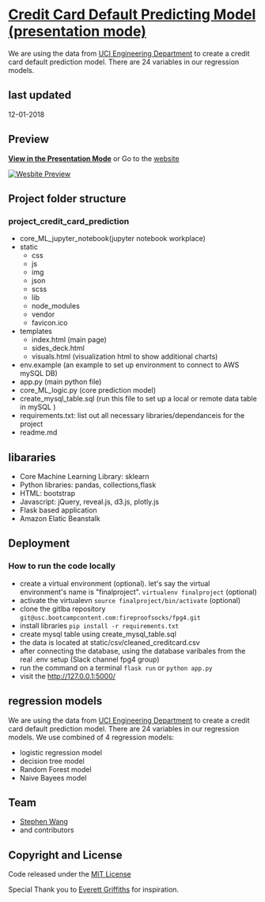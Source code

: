 # [Credit Card Default Predicting Model (presentation mode)](http://fpg4finalproject-env.uyjerqqha9.us-west-2.elasticbeanstalk.com/presentation?transition=concave#)
 
We are using the data from [UCI Engineering Department](https://archive.ics.uci.edu/ml/datasets/default+of+credit+card+clients) to create a credit card default prediction model. There are 24 variables in our regression models. 

## last updated

12-01-2018

## Preview

**[View in the Presentation Mode](http://fpg4finalproject-env.uyjerqqha9.us-west-2.elasticbeanstalk.com/presentation?transition=concave#)**
or Go to the [website](http://fpg4finalproject-env.uyjerqqha9.us-west-2.elasticbeanstalk.com/)

[![Wesbite Preview](static/img/website_preview.png)](http://fpg4finalproject-env.uyjerqqha9.us-west-2.elasticbeanstalk.com/)

## Project folder structure

### project_credit_card_prediction

- core_ML_jupyter_notebook(jupyter notebook workplace)
- static
  - css
  - js
  - img
  - json
  - scss
  - lib
  - node_modules
  - vendor
  - favicon.ico
- templates
  - index.html (main page)
  - sides_deck.html
  - visuals.html (visualization html to show additional charts)
- env.example (an example to set up environment to connect to AWS mySQL DB)
- app.py (main python file)
- core_ML_logic.py (core prediction model)
- create_mysql_table.sql (run this file to set up a local or remote data table in mySQL )
- requirements.txt: list out all necessary libraries/dependanceis for the project
- readme.md

## libararies

- Core Machine Learning Library: sklearn
- Python libraries: pandas, collections,flask
- HTML: bootstrap
- Javascript: jQuery, reveal.js, d3.js, plotly.js
- Flask based application
- Amazon Elatic Beanstalk

## Deployment

### How to run the code locally

- create a virtual environment (optional). let's say the virtual environment's name is "finalproject". `virtualenv finalproject` (optional)
- activate the virtualevn `source finalproject/bin/activate` (optional)
- clone the gitlba repository `git@usc.bootcampcontent.com:fireproofsocks/fpg4.git`
- install libraries `pip install -r requirements.txt`
- create mysql table using create_mysql_table.sql
- the data is located at static/csv/cleaned_creditcard.csv
- after connecting the database, using the database varibales from the real .env setup (Slack channel fpg4 group)
- run the command on a terminal `flask run` or `python app.py`
- visit the http://127.0.0.1:5000/

## regression models

 We are using the data from [UCI Engineering Department](https://archive.ics.uci.edu/ml/datasets/default+of+credit+card+clients) to create a credit card default prediction model. There are 24 variables in our regression models. We use combined of 4 regression models:
- logistic regression model
- decision tree model
- Random Forest model
- Naive Bayees model

## Team

- [Stephen Wang](https://github.com/zjgcainiao)
- and contributors

## Copyright and License

Code released under the [MIT License](https://opensource.org/licenses/MIT)


Special Thank you to [Everett Griffiths](https://github.com/fireproofsocks) for inspiration.
